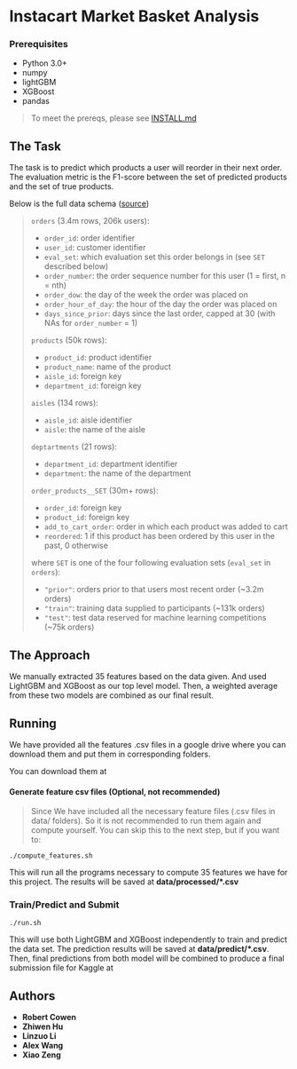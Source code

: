 # Instacart Market Basket Analysis

### Prerequisites

- Python 3.0+
- numpy
- lightGBM
- XGBoost
- pandas

> To meet the prereqs, please see [INSTALL.md](https://gist.github.com/jeremystan/c3b39d947d9b88b3ccff3147dbcf6c6b)

## The Task
The task is to predict which products a user will reorder in their next order. The evaluation metric is the F1-score between the set of predicted products and the set of true products.

Below is the full data schema ([source](https://gist.github.com/jeremystan/c3b39d947d9b88b3ccff3147dbcf6c6b))

 > `orders` (3.4m rows, 206k users):
 > * `order_id`: order identifier
 > * `user_id`: customer identifier
 > * `eval_set`: which evaluation set this order belongs in (see `SET` described below)
 > * `order_number`: the order sequence number for this user (1 = first, n = nth)
 > * `order_dow`: the day of the week the order was placed on
 > * `order_hour_of_day`: the hour of the day the order was placed on
 > * `days_since_prior`: days since the last order, capped at 30 (with NAs for `order_number` = 1)
 >
 > `products` (50k rows):
 > * `product_id`: product identifier
 > * `product_name`: name of the product
 > * `aisle_id`: foreign key
 > * `department_id`: foreign key
 >
 > `aisles` (134 rows):
 > * `aisle_id`: aisle identifier
 > * `aisle`: the name of the aisle
 >
 > `deptartments` (21 rows):
 > * `department_id`: department identifier
 > * `department`: the name of the department
 >
 > `order_products__SET` (30m+ rows):
 > * `order_id`: foreign key
 > * `product_id`: foreign key
 > * `add_to_cart_order`: order in which each product was added to cart
 > * `reordered`: 1 if this product has been ordered by this user in the past, 0 otherwise
 >
 > where `SET` is one of the four following evaluation sets (`eval_set` in `orders`):
 > * `"prior"`: orders prior to that users most recent order (~3.2m orders)
 > * `"train"`: training data supplied to participants (~131k orders)
 > * `"test"`: test data reserved for machine learning competitions (~75k orders)

## The Approach
We manually extracted 35 features based on the data given. And used LightGBM and XGBoost as our top level model. Then, a weighted average from these two models are combined as our final result.

## Running
We have provided all the features .csv files in a google drive where you can download them and put them in corresponding folders.

You can download them at

#### Generate feature csv files (Optional, not recommended)

>Since We have included all the necessary feature files (.csv files in data/ folders). So it is not recommended to run them again and compute yourself. You can skip this to the next step, but if you want to:
>
```
./compute_features.sh
```
This will run all the programs necessary to compute 35 features we have for this project. The results will be saved at **data/processed/*.csv**

### Train/Predict and Submit
```
./run.sh
```

This will use both LightGBM and XGBoost independently to train and predict the data set. The prediction results will be saved at **data/predict/*.csv**. Then, final predictions from both model will be combined to produce a final submission file for Kaggle at

## Authors

* **Robert Cowen**
* **Zhiwen Hu**
* **Linzuo Li**
* **Alex Wang**
* **Xiao Zeng**
